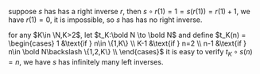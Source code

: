 suppose $s$ has has a right inverse $r$, then $s\circ r (1)=1=s(r(1))=r(1)+1$, we have $r(1)=0$, it is impossible, so $s$ has has no right inverse.  

for any $K\in \N,K>2$, let $t_K:\bold N \to \bold N$ and define 
$t_K(n) = \begin{cases}
   1 &\text{if } n\in \{1,K\} \\
   K-1 &\text{if } n=2 \\
   n-1 &\text{if } n\in \bold N\backslash \{1,2,K\} \\
\end{cases}$
it is easy to verify $t_K \circ s(n)=n$, we have $s$ has infinitely many left inverses.